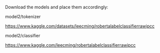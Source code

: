 Download the models and place them accordingly:

model2/tokenizer

https://www.kaggle.com/datasets/leecming/robertalabelclassifierrawipcc

model2/classifier

https://www.kaggle.com/leecming/robertalabelclassifierrawipcc